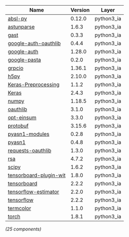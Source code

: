 | Name | Version | Layer |
| --- | --- | --- |
| [absl-py](https://github.com/abseil/abseil-py) | 0.12.0 | python3_ia |
| [astunparse](https://github.com/simonpercivall/astunparse) | 1.6.3 | python3_ia |
| [gast](https://github.com/serge-sans-paille/gast/) | 0.3.3 | python3_ia |
| [google-auth-oauthlib](https://github.com/GoogleCloudPlatform/google-auth-library-python-oauthlib) | 0.4.4 | python3_ia |
| [google-auth](https://github.com/googleapis/google-auth-library-python) | 1.28.0 | python3_ia |
| [google-pasta](https://github.com/google/pasta) | 0.2.0 | python3_ia |
| [grpcio](https://grpc.io) | 1.36.1 | python3_ia |
| [h5py](http://www.h5py.org) | 2.10.0 | python3_ia |
| [Keras-Preprocessing](https://github.com/keras-team/keras-preprocessing) | 1.1.2 | python3_ia |
| [Keras](https://github.com/keras-team/keras) | 2.4.3 | python3_ia |
| [numpy](https://www.numpy.org) | 1.18.5 | python3_ia |
| [oauthlib](https://github.com/oauthlib/oauthlib) | 3.1.0 | python3_ia |
| [opt-einsum](https://github.com/dgasmith/opt_einsum) | 3.3.0 | python3_ia |
| [protobuf](https://developers.google.com/protocol-buffers/) | 3.15.6 | python3_ia |
| [pyasn1-modules](https://github.com/etingof/pyasn1-modules) | 0.2.8 | python3_ia |
| [pyasn1](https://github.com/etingof/pyasn1) | 0.4.8 | python3_ia |
| [requests-oauthlib](https://github.com/requests/requests-oauthlib) | 1.3.0 | python3_ia |
| [rsa](https://stuvel.eu/rsa) | 4.7.2 | python3_ia |
| [scipy](https://www.scipy.org) | 1.6.2 | python3_ia |
| [tensorboard-plugin-wit](https://whatif-tool.dev) | 1.8.0 | python3_ia |
| [tensorboard](https://github.com/tensorflow/tensorboard) | 2.2.2 | python3_ia |
| [tensorflow-estimator](https://www.tensorflow.org/) | 2.2.0 | python3_ia |
| [tensorflow](https://www.tensorflow.org/) | 2.2.2 | python3_ia |
| [termcolor](http://pypi.python.org/pypi/termcolor) | 1.1.0 | python3_ia |
| [torch](https://pytorch.org/) | 1.8.1 | python3_ia |

*(25 components)*
